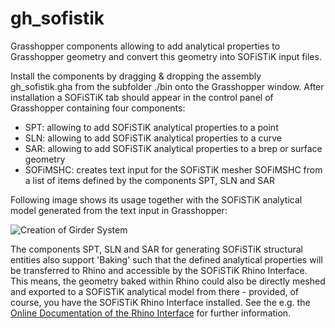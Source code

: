 # gh_sofistik

Grasshopper components allowing to add analytical properties to Grasshopper geometry and convert this geometry into SOFiSTiK input files.

Install the components by dragging & dropping the assembly gh_sofistik.gha from the subfolder ./bin onto the Grasshopper window.
After installation a SOFiSTiK tab should appear in the control panel of Grasshopper containing four components:

* SPT: allowing to add SOFiSTiK analytical properties to a point
* SLN: allowing to add SOFiSTiK analytical properties to a curve
* SAR: allowing to add SOFiSTiK analytical properties to a brep or surface geometry
* SOFiMSHC: creates text input for the SOFiSTiK mesher SOFiMSHC from a list of items defined by the components SPT, SLN and SAR

Following image shows its usage together with the SOFiSTiK analytical model generated from the text input in Grasshopper:

![Creation of Girder System](https://github.com/SOFiSTiK/gh_sofistik/blob/master/gh_sofistik/examples/img/girder_system_01.JPG)

The components SPT, SLN and SAR for generating SOFiSTiK structural entities also support 'Baking' such that the defined 
analytical properties will be transferred to Rhino and accessible by the SOFiSTiK Rhino Interface.
This means, the geometry baked within Rhino could also be directly meshed and exported to a SOFiSTiK analytical model from there - 
provided, of course, you have the SOFiSTiK Rhino Interface installed.
See the e.g. the [Online Documentation of the Rhino Interface](https://www.sofistik.de/documentation/2018/en/rhino_interface/index.html) for further information. 
